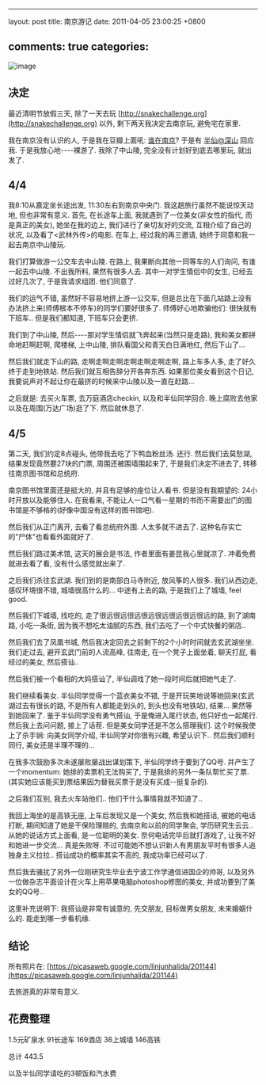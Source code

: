 
---
layout: post
title: 南京游记
date: 2011-04-05 23:00:25 +0800

comments: true
categories: 
---

![image](https://lh6.googleusercontent.com/_os_zrveP8Ns/TZnF7jXahsI/AAAAAAAADoM/kCDVL2zBsg0/s400/IMG_0372.JPG)

决定
------------------------------

最近清明节放假三天, 除了一天去玩
[http://snakechallenge.org](http://snakechallenge.org) 以外,
剩下两天我决定去南京玩, 避免宅在家里.

我在南京没有认识的人, 于是我在豆瓣上面吼:
[谁在南京](http://www.douban.com/people/1266965/miniblog/436586674/)?
于是有 [半仙@深山](http://www.douban.com/people/stardust1900/) 回应我.
于是我放心地----裸游了. 我除了中山陵, 完全没有计划好到底去哪里玩,
就出发了.

4/4
------------------------------

我8:10从嘉定坐长途出发, 11:30左右到南京中央门.
我这趟旅行虽然不能说惊天动地, 但也非常有意义. 首先, 在长途车上面,
我就遇到了一位美女(非女性的指代, 而是真正的美女), 她坐在我的边上,
我们进行了亲切友好的交流, 互相介绍了自己的状况,
以及看了<武林外传\>的电影. 在车上, 经过我的再三邀请,
她终于同意和我一起去南京中山陵玩.

我们打算做游一公交车去中山陵. 在路上, 我果断向其他一同等车的人们询问,
有谁一起去中山陵. 不出我所料, 果然有很多人去. 其中一对学生情侣中的女生,
已经去过好几次了, 于是我请求组团. 他们同意了.

我们的运气不错, 虽然好不容易地挤上游一公交车,
但是总比在下面几站路上没有办法挤上来(师傅根本不停车)的同学们要好很多了.
师傅好心地欺骗他们: 很快就有下班车.. 但是我们都知道, 下班车只会更挤.

我们到了中山陵, 然后----那对学生情侣就飞奔起来(当然只是走路),
我和美女都拼命地赶啊赶啊, 爬楼梯, 上中山陵, 排队看国父和青天白日满地红,
然后下山了...

然后我们就走下山的路, 走啊走啊走啊走啊走啊走啊走啊, 路上车多人多,
走了好久终于走到地铁站. 然后我们就互相告辞分开各奔东西.
如果那位美女看到这个日记,
我要说声对不起让你在最挤的时候来中山陵以及一直在赶路...

之后就是: 去买火车票, 去万庭酒店checkin, 以及和半仙同学回合.
晚上腐败去他家以及在周围(万达广场)逛了下. 然后就休息了.

4/5
------------------------------

第二天, 我们约定8点碰头, 他带我去吃了下鸭血粉丝汤. 还行.
然后我们去莫愁湖, 结果发现竟然要27块的门票, 周围还被围墙围起来了,
于是我们决定不进去了, 转移往南京图书馆和总统府.

南京图书馆里面还是挺大的, 并且有足够的座位让人看书. 但是没有我期望的:
24小时开放以及能够住人. 在我看来,
不能让人一口气看一星期的书而不需要出门的图书馆是不够格的(好像中国没有这样的图书馆吧).

然后我们从正门离开, 去看了看总统府外围. 人太多就不进去了.
这种名存实亡的"尸体"也看看外面就好了.

然后我们路过美术馆, 这天的展会是书法, 作者里面有姜昆我心里就凉了.
冲着免费就进去看了看, 没有什么感觉就出来了.

之后我们杀往玄武湖. 我们到的是南部白马寺附近, 放风筝的人很多.
我们从西边走, 感叹环境很不错, 城墙很高什么的... 中途有上去的路,
于是我们上了城墙, feel good.

然后我们下城墙, 找吃的, 走了很远很远很远很远很远很远很远很远的路,
到了湖南路, 小吃一条街, 因为我不想吃太油腻的东西,
我们去吃了一个中式快餐的粥店..

然后我们去了凤凰书城, 然后我决定回去之前剩下的2个小时时间就去玄武湖坐坐.
我们走过去, 避开玄武门前的人流高峰, 往南走, 在一个凳子上面坐着,
聊天打屁, 看经过的美女, 然后搭讪..

然后我们被一个看相的大妈搭讪了, 半仙调戏了她一段时间后就把她气走了.

我们继续看美女. 半仙同学觉得一个蓝衣美女不错,
于是开玩笑地说等她回来(玄武湖过去有很长的路, 不是所有人都能走到头的,
到头也没有地铁站), 结果... 果然等到她回来了. 鉴于半仙同学没有勇气搭讪,
于是俺进入尾行状态, 他只好也一起尾行. 然后我上去问问题, 接上了话茬.
但是美女同学还是不怎么搭理我们. 这个时候我使上了杀手锏: 向美女同学介绍,
半仙同学对你很有兴趣, 希望认识下.. 然后我们顺利同行,
美女还是半理不理的...

在我多次鼓励多次未遂屡败屡战出谋划策下, 半仙同学终于要到了QQ号.
并产生了一个momentum: 她排的卖票机无法购买了,
于是我排的另外一条队帮忙买了票.
(其实她应该能买到票结果因为替我买票于是没有买成--挺复杂的).

之后我们互别, 我去火车站他们.. 他们干什么事情我就不知道了..

我回上海坐的是高铁无座, 上车后发现又是一个美女, 然后我和她搭话,
被她的电话打断, 期间知道了她是干保险理赔的, 去南京和以前的同学聚会,
学历研究生云云.. 从她的说话方式上面看, 是一位聪明的美女.
奈何电话完毕后就打游戏了, 让我不好和她进一步交流... 真是失败呀.
不过可能她不想认识新人有男朋友平时有很多人追独身主义拉拉..
搭讪成功的概率其实不高的, 我成功率已经可以了.

然后我去骚扰了另外一位刚研究生毕业去宁波工作学通信进国企的帅哥,
以及另外一位做杂志平面设计在火车上用苹果电脑photoshop修图的美女,
并成功要到了美女的QQ号..

这里补充说明下: 我搭讪是非常有诚意的, 先交朋友, 目标做男女朋友,
未来婚姻什么的. 能走到哪一步看机缘.

结论
------------------------------

所有照片在:
[https://picasaweb.google.com/linjunhalida/201144](https://picasaweb.google.com/linjunhalida/201144)

去旅游真的非常有意义.

花费整理
------------------------------

1.5元矿泉水 91长途车 169酒店 36上城墙 146高铁

总计 443.5

以及半仙同学请吃的3顿饭和汽水费
